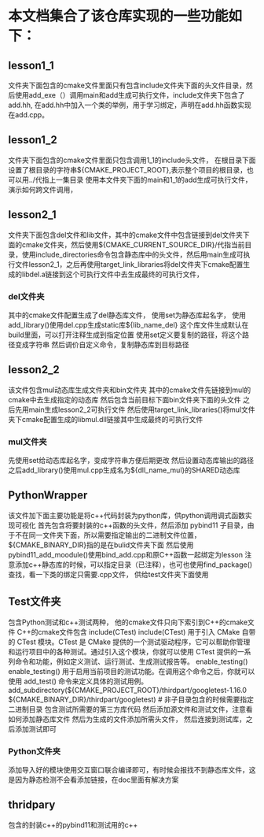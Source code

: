 # 本文档集合了该仓库实现的一些功能如下：
## lesson1_1
文件夹下面包含的cmake文件里面只有包含include文件夹下面的头文件目录，然后使用add_exe（）调用main和add生成可执行文件，include文件夹下包含了add.hh,
在add.hh中加入一个类的举例，用于学习绑定，声明在add.hh函数实现在add.cpp。
## lesson1_2
文件夹下面包含的cmake文件里面只包含调用1_1的include头文件，
在根目录下面设置了根目录的字符串${CMAKE_PROJECT_ROOT},表示整个项目的根目录，也可以用../代指上一集目录
使用本文件夹下面的main和1_1的add生成可执行文件，演示如何跨文件调用，
## lesson2_1
文件夹下面包含del文件和lib文件，其中的cmake文件中包含链接到del文件夹下面的cmake文件夹，然后使用${CMAKE_CURRENT_SOURCE_DIR}/代指当前目录，使用include_directories命令包含静态库中的头文件，然后用main生成可执行文件lesson2_1，之后再使用target_link_libraries将del文件夹下cmake配置生成的libdel.a链接到这个可执行文件中去生成最终的可执行文件，
### del文件夹
其中的cmake文件配置生成了del静态库文件，
使用set为静态库起名字，
使用add_library()使用del.cpp生成static库${lib_name_del} 
这个库文件生成默认在build里面，可以打开注释生成到指定位置
使用set定义要复制的路径，将这个路径变成字符串
然后调价自定义命令，复制静态库到目标路径
## lesson2_2
该文件包含mul动态库生成文件夹和bin文件夹
其中的cmake文件先链接到mul的cmake中去生成指定的动态库
然后包含当前目标下面bin文件夹下面的头文件
之后先用main生成lesson2_2可执行文件
然后使用target_link_libraries()将mul文件夹下cmake配置生成的libmul.dll链接其中生成最终的可执行文件
### mul文件夹
先使用set给动态库起名字，变成字符串方便后期更改
然后设置动态库输出的路径
之后add_library()使用mul.cpp生成名为${dll_name_mul}的SHARED动态库
## PythonWrapper
该文件加下面主要功能是将c++代码封装为python库，供python调用调式函数实现可视化
首先包含将要封装的c++函数的头文件，然后添加 pybind11 子目录，由于不在同一文件夹下面，所以需要指定输出的二进制文件位置，${CMAKE_BINARY_DIR}指的是在bulid文件夹下面
然后使用pybind11_add_moodule()使用bind_add.cpp和原C++函数一起绑定为lesson
注意添加c++静态库的时候，可以指定目录（已注释），也可也使用find_package()查找，看一下类的绑定只需要.cpp文件，
供给test文件夹下面使用
## Test文件夹
包含Python测试和c++测试两种，
他的cmake文件只向下索引到C++的cmake文件
C++的cmake文件包含
include(CTest)
include(CTest) 用于引入 CMake 自带的 CTest 模块。CTest 是 CMake 提供的一个测试驱动程序，它可以帮助你管理和运行项目中的各种测试。通过引入这个模块，你就可以使用 CTest 提供的一系列命令和功能，例如定义测试、运行测试、生成测试报告等。
enable_testing()
enable_testing() 用于启用当前项目的测试功能。在调用这个命令之后，你就可以使用 add_test() 命令来定义具体的测试用例。
add_subdirectory(${CMAKE_PROJECT_ROOT}/thirdpart/googletest-1.16.0
    ${CMAKE_BINARY_DIR}/thirdpart/googletest) # 非子目录包含的时候需要指定二进制目录
包含测试所需要的第三方库代码
然后添加源文件和测试文件，注意看如何添加静态库文件
然后为生成的文件添加所需头文件，
然后连接到测试库，之后添加测试即可
### Python文件夹
添加导入好的模块使用交互窗口联合编译即可，有时候会报找不到静态库文件，这是因为静态检测不会看添加链接，在doc里面有解决方案
## thridpary
包含的封装c++的pybind11和测试用的c++